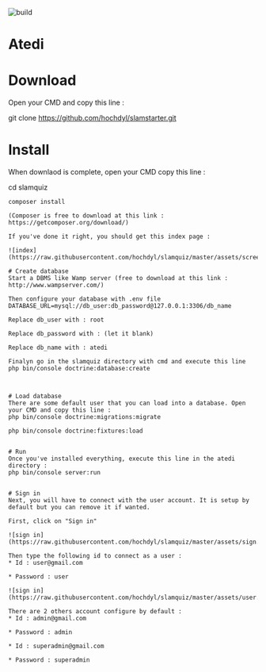 ![build](https://api.travis-ci.org/hochdyl/slamquiz.svg?branch=master)

Atedi
=========

# Download
Open your CMD and copy this line : 

git clone https://github.com/hochdyl/slamstarter.git
# Install
When downlaod is complete, open your CMD copy this line :

cd slamquiz
```
composer install

(Composer is free to download at this link : https://getcomposer.org/download/)

If you've done it right, you should get this index page :

![index](https://raw.githubusercontent.com/hochdyl/slamquiz/master/assets/screenshot_home.jpg)

# Create database
Start a DBMS like Wamp server (free to download at this link : http://www.wampserver.com/)

Then configure your database with .env file
DATABASE_URL=mysql://db_user:db_password@127.0.0.1:3306/db_name

Replace db_user with : root

Replace db_password with : (let it blank)

Replace db_name with : atedi

Finalyn go in the slamquiz directory with cmd and execute this line
php bin/console doctrine:database:create



# Load database
There are some default user that you can load into a database. Open your CMD and copy this line :
php bin/console doctrine:migrations:migrate

php bin/console doctrine:fixtures:load


# Run
Once you've installed everything, execute this line in the atedi directory :
php bin/console server:run


# Sign in
Next, you will have to connect with the user account. It is setup by default but you can remove it if wanted.

First, click on "Sign in"

![sign in](https://raw.githubusercontent.com/hochdyl/slamquiz/master/assets/sign.png)

Then type the following id to connect as a user :
* Id : user@gmail.com

* Password : user

![sign in](https://raw.githubusercontent.com/hochdyl/slamquiz/master/assets/user.png)

There are 2 others account configure by default :
* Id : admin@gmail.com

* Password : admin

* Id : superadmin@gmail.com

* Password : superadmin
```
